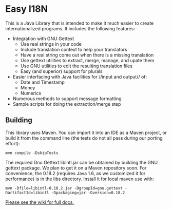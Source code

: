 # Easy I18N

This is a Java Library that is intended to make it much easier to 
create internationalized programs. It includes the following features:

- Integration with GNU Gettext
  - Use real strings in your code
  - Include translation context to help your translators
  - Have a real string come out when there is a missing translation
  - Use gettext utilities to extract, merge, manage, and upate them
  - Use GNU utilities to edit the resulting translation files
  - Easy (and superior) support for plurals
- Easier interfacing with Java facilities for //input and output// of:
  - Date and Timestamp
  - Money
  - Numerics
- Numerous methods to support message formatting
- Sample scripts for doing the extraction/merge step

## Building

This library uses Maven. You can import it into an IDE as a Maven project,
or build it from the command line (the tests do not all pass during our 
porting effort):

    mvn compile -DskipTests

The required Gnu Gettext libintl.jar can be obtained by building the GNU
gettext package. We plan to get it on a Maven repository soon. For convenience,
the 0.18.2 (requires Java 1.6, as we customized it for performance) is in the
libs directory. Install it for local maven use with:

    mvn -Dfile=libintl-0.18.2.jar -DgroupId=gnu.gettext -DartifactId=libintl -Dpackaging=jar -Dversion=0.18.2

[Please see the wiki for full docs.](https://github.com/awkay/easy-i18n/wiki)
